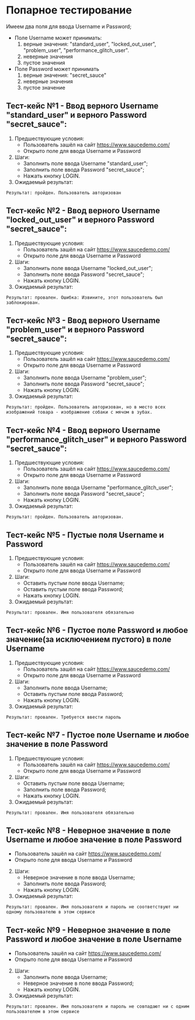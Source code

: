 # Попарное тестирование 
Имеем два поля для ввода Username и Password;
  - Поле Username может принимать: 
    1. верные значения: "standard_user", "locked_out_user", "problem_user", "performance_glitch_user".
    2. неверные значения
    3. пустое значения
  - Поле Password может принимать
    1. верные значения: "secret_sauce"
    2. неверные значения
    3. пустое значение
    
## Тест-кейс №1 - Ввод верного Username "standard_user" и верного Password "secret_sauce": 
1. Предшествующие условия:
   - Пользователь зашёл на сайт https://www.saucedemo.com/ 
   - Открыто поле для ввода Username и Password 
2. Шаги: 
   - Заполнить поле ввода Username "standard_user";
   - Заполнить поле ввода Password "secret_sauce";
   - Нажать кнопку LOGIN.
3. Ожидаемый результат:

`Результат: пройден. Пользователь авторизован` 

## Тест-кейс №2 - Ввод верного Username "locked_out_user" и верного Password "secret_sauce":
1. Предшествующие условия:
   - Пользователь зашёл на сайт https://www.saucedemo.com/ 
   - Открыто поле для ввода Username и Password 
2. Шаги: 
   - Заполнить поле ввода Username "locked_out_user";
   - Заполнить поле ввода Password "secret_sauce";
   - Нажать кнопку LOGIN.
3. Ожидаемый результат:

`Результат: провален. Ошибка: Извините, этот пользователь был заблокирован.`

## Тест-кейс №3 - Ввод верного Username "problem_user" и верного Password "secret_sauce":
1. Предшествующие условия:
   - Пользователь зашёл на сайт https://www.saucedemo.com/ 
   - Открыто поле для ввода Username и Password 
2. Шаги: 
   - Заполнить поле ввода Username "problem_user"; 
   - Заполнить поле ввода Password "secret_sauce";
   - Нажать кнопку LOGIN.
3. Ожидаемый результат:

`Результат: пройден. Пользователь авторизован, но в место всех изображений товара - изображение собаки с мячом в зубах.`

## Тест-кейс №4 - Ввод верного Username "performance_glitch_user" и верного Password "secret_sauce":
1. Предшествующие условия:
   - Пользователь зашёл на сайт https://www.saucedemo.com/ 
   - Открыто поле для ввода Username и Password 
2. Шаги: 
   - Заполнить поле ввода Username "performance_glitch_user";
   - Заполнить поле ввода Password "secret_sauce";
   - Нажать кнопку LOGIN.
3. Ожидаемый результат:

`Результат: пройден. Пользователь авторизован.`

## Тест-кейс №5 - Пустые поля Username и Password 
1. Предшествующие условия:
   - Пользователь зашёл на сайт https://www.saucedemo.com/ 
   - Открыто поле для ввода Username и Password 
2. Шаги: 
   - Оставить пустым поле ввода Username;
   - Оставить пустым поле ввода Password;
   - Нажать кнопку LOGIN.
3. Ожидаемый результат:

`Результат: провален. Имя пользователя обязательно`

## Тест-кейс №6 - Пустое поле Password и любое значение(за исключением пустого) в поле Username
1. Предшествующие условия:
   - Пользователь зашёл на сайт https://www.saucedemo.com/ 
   - Открыто поле для ввода Username и Password 
2. Шаги: 
   - Заполнить поле ввода Username;
   - Оставить пустым поле ввода Password;
   - Нажать кнопку LOGIN.
3. Ожидаемый результат:

`Результат: провален. Требуется ввести пароль`

## Тест-кейс №7 - Пустое поле Username и любое значение в поле Password
1. Предшествующие условия:
   - Пользователь зашёл на сайт https://www.saucedemo.com/ 
   - Открыто поле для ввода Username и Password 
2. Шаги: 
   - Оставить пустым поле ввода Username;
   - Заполнить поле ввода Password;
   - Нажать кнопку LOGIN.
3. Ожидаемый результат:

`Результат: провален. Имя пользователя обязательно`

## Тест-кейс №8 - Неверное значение в поле Username и любое значение в поле Password
   - Пользователь зашёл на сайт https://www.saucedemo.com/ 
   - Открыто поле для ввода Username и Password 
2. Шаги: 
   - Неверное значение в поле ввода Username;
   - Заполнить поле ввода Password;
   - Нажать кнопку LOGIN.
3. Ожидаемый результат:

`Результат: провален. Имя пользователя и пароль не соответствуют ни одному пользователю в этом сервисе`

## Тест-кейс №9 - Неверное значение в поле Password и любое значение в поле Username
   - Пользователь зашёл на сайт https://www.saucedemo.com/ 
   - Открыто поле для ввода Username и Password 
2. Шаги: 
   - Заполнить поле ввода Username;
   - Неверное значение в поле ввода Password;
   - Нажать кнопку LOGIN.
3. Ожидаемый результат:

`Результат: провален. Имя пользователя и пароль не совпадают ни с одним пользователем в этом сервисе`



